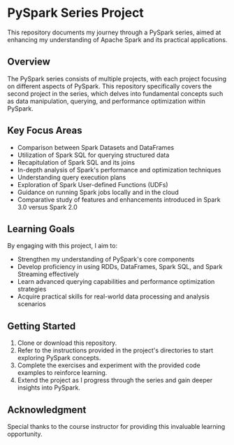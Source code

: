 # PySpark Series Project

This repository documents my journey through a PySpark series, aimed at enhancing my understanding of Apache Spark and its practical applications.

## Overview

The PySpark series consists of multiple projects, with each project focusing on different aspects of PySpark. This repository specifically covers the second project in the series, which delves into fundamental concepts such as data manipulation, querying, and performance optimization within PySpark.

## Key Focus Areas

- Comparison between Spark Datasets and DataFrames
- Utilization of Spark SQL for querying structured data
- Recapitulation of Spark SQL and its joins
- In-depth analysis of Spark's performance and optimization techniques
- Understanding query execution plans
- Exploration of Spark User-defined Functions (UDFs)
- Guidance on running Spark jobs locally and in the cloud
- Comparative study of features and enhancements introduced in Spark 3.0 versus Spark 2.0

## Learning Goals

By engaging with this project, I aim to:

- Strengthen my understanding of PySpark's core components
- Develop proficiency in using RDDs, DataFrames, Spark SQL, and Spark Streaming effectively
- Learn advanced querying capabilities and performance optimization strategies
- Acquire practical skills for real-world data processing and analysis scenarios

## Getting Started

1. Clone or download this repository.
2. Refer to the instructions provided in the project's directories to start exploring PySpark concepts.
3. Complete the exercises and experiment with the provided code examples to reinforce learning.
4. Extend the project as I progress through the series and gain deeper insights into PySpark.

## Acknowledgment

Special thanks to the course instructor for providing this invaluable learning opportunity.

